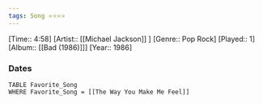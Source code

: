 ```yaml
---
tags: Song ⭐⭐⭐⭐ 
---
```

[Time:: 4:58]
[Artist:: [[Michael Jackson]] ]
[Genre:: Pop Rock]
[Played:: 1]
[Album:: [[Bad (1986)]]]
[Year:: 1986]
### Dates
````dataview
TABLE Favorite_Song
WHERE Favorite_Song = [[The Way You Make Me Feel]]
````